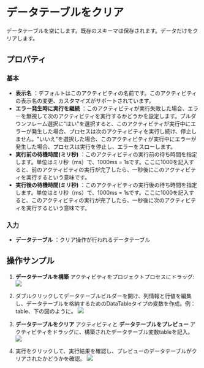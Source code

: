 # データテーブルをクリア

データテーブルを空にします。既存のスキーマは保存されます。データだけをクリアします。

## プロパティ

### 基本

- **表示名** ：デフォルトはこのアクティビティの名前です。このアクティビティの表示名の変更、カスタマイズがサポートされています。
- **エラー発生時に実行を継続** ：このアクティビティが実行失敗した場合、エラーを無視して次のアクティビティを実行するかどうかを設定します。プルダウンフレーム選択に"はい"を選択すると、このアクティビティが実行中にエラーが発生した場合、プロセスは次のアクティビティを実行し続け、停止しません。"いいえ"を選択した場合、このアクティビティが実行中にエラーが発生した場合、プロセスは実行を停止し、エラーをスローします。
- **実行前の待機時間(ミリ秒)** ：このアクティビティの実行前の待ち時間を指定します。単位はミリ秒（ms）で、1000ms = 1sです。ここに1000を記入すると、前のアクティビティの実行が完了したら、一秒後にこのアクティビティを実行するという意味です。
- **実行後の待機時間(ミリ秒)** ：このアクティビティの実行後の待ち時間を指定します。単位はミリ秒（ms）で、1000ms = 1sです。ここに1000を記入すると、このアクティビティの実行が完了したら、一秒後に次のアクティビティを実行するという意味です。


### 入力

- **データテーブル** ：クリア操作が行われるデータテーブル

## 操作サンプル

1. **データテーブルを構築** アクティビティをプロジェクトプロセスにドラッグ:
![](https://docimages.blob.core.chinacloudapi.cn/images/Activities/BulidDataTable20201224.png)

2. ダブルクリックしてデータテーブルビルダーを開け、列情報と行値を編集し、データテーブルを格納するためのDataTableタイプの変数を作成。例：table、下の図のように。
![](https://docimages.blob.core.chinacloudapi.cn/images/Activities/BulidDataTable2020122402.png)

3. **データテーブルをクリア** アクティビティと **データテーブルをプレビュー** アクティビティをドラッグに、構築されたデータテーブル変数tableを記入。
![](https://docimages.blob.core.chinacloudapi.cn/images/Activities/EmptyDataTable20201225.png)

4. 実行をクリックして、実行結果を確認し、プレビューのデータテーブルがクリアされたかどうかを確認。
![](https://docimages.blob.core.chinacloudapi.cn/images/Activities/EmptyDataTable2020122502.png)

